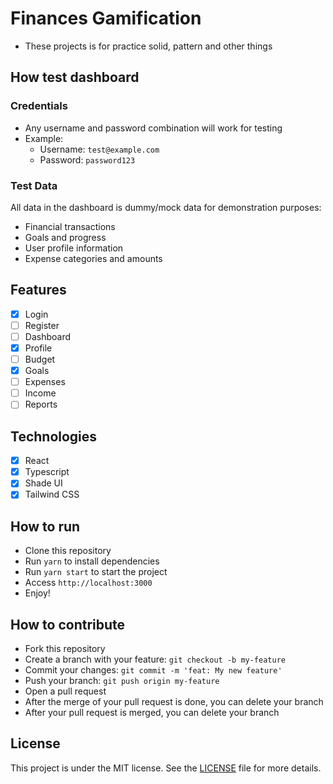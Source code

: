 # Finances Gamification
- These projects is for practice solid, pattern and other things

## How test dashboard

### Credentials
- Any username and password combination will work for testing
- Example: 
  - Username: `test@example.com`
  - Password: `password123`

### Test Data
All data in the dashboard is dummy/mock data for demonstration purposes:
- Financial transactions
- Goals and progress
- User profile information
- Expense categories and amounts

## Features
- [x] Login
- [ ] Register
- [ ] Dashboard
- [x] Profile
- [ ] Budget
- [x] Goals
- [ ] Expenses
- [ ] Income
- [ ] Reports

## Technologies
- [x] React
- [x] Typescript
- [x] Shade UI
- [x] Tailwind CSS

## How to run
- Clone this repository
- Run `yarn` to install dependencies
- Run `yarn start` to start the project
- Access `http://localhost:3000`
- Enjoy!


## How to contribute
- Fork this repository
- Create a branch with your feature: `git checkout -b my-feature`
- Commit your changes: `git commit -m 'feat: My new feature'`
- Push your branch: `git push origin my-feature`
- Open a pull request
- After the merge of your pull request is done, you can delete your branch
- After your pull request is merged, you can delete your branch

## License
This project is under the MIT license. See the [LICENSE](LICENSE.md) file for more details.

